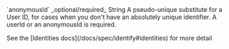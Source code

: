 <tr>
  <td>`anonymousId` _optional/required_</td>
  <td>String</td>
  <td>A pseudo-unique substitute for a User ID, for cases when you don't have an absolutely unique identifier. A userId or an anonymousId is required.
    <p>See the [Identities docs](/docs/spec/identify#identities) for more detail</p>
  </td>
</tr>
